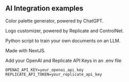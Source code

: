 ## AI Integration examples

Color palette generator, powered by ChatGPT.

Logo customizer, powered by Replicate and ControlNet.

Python script to train your own documents on an LLM.

Made with NextJS.

Add your OpenAI and Replicate API Keys in an .env file

```
OPENAI_API_KEY=your_openai_api_key
REPLICATE_API_TOKEN=your_replicate_api_key
```
